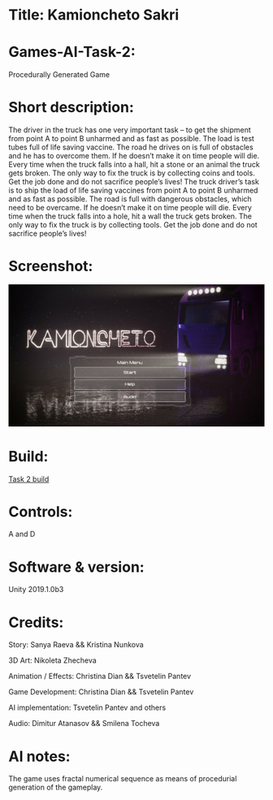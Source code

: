 # Title: Kamioncheto Sakri

# Games-AI-Task-2:
Procedurally Generated Game

# Short description:
The driver in the truck has one very important task – to get the shipment from point A to point B unharmed and as fast as possible. The load is test tubes full of life saving vaccine. The road he drives on is full of obstacles and he has to overcome them. If he doesn’t make it on time people will die. Every time when the truck falls into a hall, hit a stone or an animal the truck gets broken. The only way  to fix the truck is by collecting coins and tools. Get the job done and do not sacrifice people’s lives!
The truck driver’s task is to ship the load of life saving vaccines from point A to point B unharmed and as fast as possible. The road is full with dangerous obstacles, which need to be overcame. If he doesn’t make it on time people will die. Every time when the truck falls into a hole, hit a wall the truck gets broken. The only way  to fix the truck is by collecting tools. Get the job done and do not sacrifice people’s lives!

# Screenshot:
![alt text](https://github.com/HackDesignChallenge/Games-AI-Task-2/blob/master/sakri.png "Title screen")

# Build:
[Task 2 build](https://github.com/HackDesignChallenge/Games-AI-Task-2/blob/master/Task%202/Task%202%20Build.zip)

# Controls:
A and D

# Software & version:
Unity 2019.1.0b3

# Credits:
Story: Sanya Raeva && Kristina Nunkova

3D Art: Nikoleta Zhecheva 

Animation / Effects: Christina Dian && Tsvetelin Pantev

Game Development: Christina Dian && Tsvetelin Pantev 

AI implementation: Tsvetelin Pantev and others

Audio: Dimitur Atanasov && Smilena Tocheva

# AI notes:
The game uses fractal numerical sequence as means of procedurial generation of the gameplay. 


